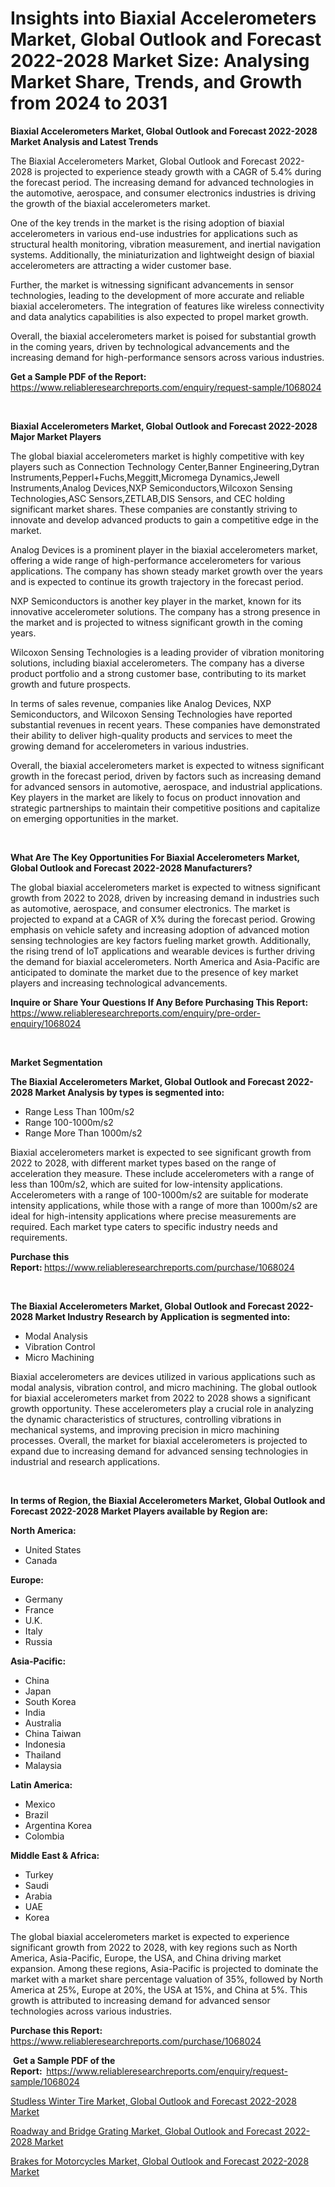 <p><h1>Insights into Biaxial Accelerometers Market, Global Outlook and Forecast 2022-2028 Market Size: Analysing Market Share, Trends, and Growth from 2024 to 2031</h1></p><p><strong>Biaxial Accelerometers Market, Global Outlook and Forecast 2022-2028 Market Analysis and Latest Trends</strong></p>
<p><p>The Biaxial Accelerometers Market, Global Outlook and Forecast 2022-2028 is projected to experience steady growth with a CAGR of 5.4% during the forecast period. The increasing demand for advanced technologies in the automotive, aerospace, and consumer electronics industries is driving the growth of the biaxial accelerometers market.</p><p>One of the key trends in the market is the rising adoption of biaxial accelerometers in various end-use industries for applications such as structural health monitoring, vibration measurement, and inertial navigation systems. Additionally, the miniaturization and lightweight design of biaxial accelerometers are attracting a wider customer base.</p><p>Further, the market is witnessing significant advancements in sensor technologies, leading to the development of more accurate and reliable biaxial accelerometers. The integration of features like wireless connectivity and data analytics capabilities is also expected to propel market growth.</p><p>Overall, the biaxial accelerometers market is poised for substantial growth in the coming years, driven by technological advancements and the increasing demand for high-performance sensors across various industries.</p></p>
<p><strong>Get a Sample PDF of the Report:&nbsp;</strong> <a href="https://www.reliableresearchreports.com/enquiry/request-sample/1068024">https://www.reliableresearchreports.com/enquiry/request-sample/1068024</a></p>
<p>&nbsp;</p>
<p><strong>Biaxial Accelerometers Market, Global Outlook and Forecast 2022-2028 Major Market Players</strong></p>
<p><p>The global biaxial accelerometers market is highly competitive with key players such as Connection Technology Center,Banner Engineering,Dytran Instruments,Pepperl+Fuchs,Meggitt,Micromega Dynamics,Jewell Instruments,Analog Devices,NXP Semiconductors,Wilcoxon Sensing Technologies,ASC Sensors,ZETLAB,DIS Sensors, and CEC holding significant market shares. These companies are constantly striving to innovate and develop advanced products to gain a competitive edge in the market.</p><p>Analog Devices is a prominent player in the biaxial accelerometers market, offering a wide range of high-performance accelerometers for various applications. The company has shown steady market growth over the years and is expected to continue its growth trajectory in the forecast period.</p><p>NXP Semiconductors is another key player in the market, known for its innovative accelerometer solutions. The company has a strong presence in the market and is projected to witness significant growth in the coming years.</p><p>Wilcoxon Sensing Technologies is a leading provider of vibration monitoring solutions, including biaxial accelerometers. The company has a diverse product portfolio and a strong customer base, contributing to its market growth and future prospects.</p><p>In terms of sales revenue, companies like Analog Devices, NXP Semiconductors, and Wilcoxon Sensing Technologies have reported substantial revenues in recent years. These companies have demonstrated their ability to deliver high-quality products and services to meet the growing demand for accelerometers in various industries.</p><p>Overall, the biaxial accelerometers market is expected to witness significant growth in the forecast period, driven by factors such as increasing demand for advanced sensors in automotive, aerospace, and industrial applications. Key players in the market are likely to focus on product innovation and strategic partnerships to maintain their competitive positions and capitalize on emerging opportunities in the market.</p></p>
<p>&nbsp;</p>
<p><strong>What Are The Key Opportunities For Biaxial Accelerometers Market, Global Outlook and Forecast 2022-2028 Manufacturers?</strong></p>
<p><p>The global biaxial accelerometers market is expected to witness significant growth from 2022 to 2028, driven by increasing demand in industries such as automotive, aerospace, and consumer electronics. The market is projected to expand at a CAGR of X% during the forecast period. Growing emphasis on vehicle safety and increasing adoption of advanced motion sensing technologies are key factors fueling market growth. Additionally, the rising trend of IoT applications and wearable devices is further driving the demand for biaxial accelerometers. North America and Asia-Pacific are anticipated to dominate the market due to the presence of key market players and increasing technological advancements.</p></p>
<p><strong>Inquire or Share Your Questions If Any Before Purchasing This Report:</strong> <a href="https://www.reliableresearchreports.com/enquiry/pre-order-enquiry/1068024">https://www.reliableresearchreports.com/enquiry/pre-order-enquiry/1068024</a></p>
<p>&nbsp;</p>
<p><strong>Market Segmentation</strong></p>
<p><strong>The Biaxial Accelerometers Market, Global Outlook and Forecast 2022-2028 Market Analysis by types is segmented into:</strong></p>
<p><ul><li>Range Less Than 100m/s2</li><li>Range 100-1000m/s2</li><li>Range More Than 1000m/s2</li></ul></p>
<p><p>Biaxial accelerometers market is expected to see significant growth from 2022 to 2028, with different market types based on the range of acceleration they measure. These include accelerometers with a range of less than 100m/s2, which are suited for low-intensity applications. Accelerometers with a range of 100-1000m/s2 are suitable for moderate intensity applications, while those with a range of more than 1000m/s2 are ideal for high-intensity applications where precise measurements are required. Each market type caters to specific industry needs and requirements.</p></p>
<p><strong>Purchase this Report:&nbsp;</strong><a href="https://www.reliableresearchreports.com/purchase/1068024">https://www.reliableresearchreports.com/purchase/1068024</a></p>
<p>&nbsp;</p>
<p><strong>The Biaxial Accelerometers Market, Global Outlook and Forecast 2022-2028 Market Industry Research by Application is segmented into:</strong></p>
<p><ul><li>Modal Analysis</li><li>Vibration Control</li><li>Micro Machining</li></ul></p>
<p><p>Biaxial accelerometers are devices utilized in various applications such as modal analysis, vibration control, and micro machining. The global outlook for biaxial accelerometers market from 2022 to 2028 shows a significant growth opportunity. These accelerometers play a crucial role in analyzing the dynamic characteristics of structures, controlling vibrations in mechanical systems, and improving precision in micro machining processes. Overall, the market for biaxial accelerometers is projected to expand due to increasing demand for advanced sensing technologies in industrial and research applications.</p></p>
<p>&nbsp;</p>
<p><strong>In terms of Region, the Biaxial Accelerometers Market, Global Outlook and Forecast 2022-2028 Market Players available by Region are:</strong></p>
<p>
    <p> <strong> North America: </strong>
        <ul>
            <li>United States</li>
            <li>Canada</li>
        </ul>
        </p> 
    <p> <strong> Europe: </strong>
        <ul>
            <li>Germany</li>
            <li>France</li>
            <li>U.K.</li>
            <li>Italy</li>
            <li>Russia</li>
        </ul>
        </p> 
    <p> <strong> Asia-Pacific: </strong>
        <ul>
            <li>China</li>
            <li>Japan</li>
            <li>South Korea</li>
            <li>India</li>
            <li>Australia</li>
            <li>China Taiwan</li>
            <li>Indonesia</li>
            <li>Thailand</li>
            <li>Malaysia</li>
        </ul>
        </p> 
    <p> <strong> Latin America: </strong>
        <ul>
            <li>Mexico</li>
            <li>Brazil</li>
            <li>Argentina Korea</li>
            <li>Colombia</li>
        </ul>
        </p> 
    <p> <strong> Middle East & Africa: </strong>
        <ul>
            <li>Turkey</li>
            <li>Saudi</li>
            <li>Arabia</li>
            <li>UAE</li>
            <li>Korea</li>
        </ul>
    </p>
    </p>
<p><p>The global biaxial accelerometers market is expected to experience significant growth from 2022 to 2028, with key regions such as North America, Asia-Pacific, Europe, the USA, and China driving market expansion. Among these regions, Asia-Pacific is projected to dominate the market with a market share percentage valuation of 35%, followed by North America at 25%, Europe at 20%, the USA at 15%, and China at 5%. This growth is attributed to increasing demand for advanced sensor technologies across various industries.</p></p>
<p><strong>Purchase this Report: </strong><a href="https://www.reliableresearchreports.com/purchase/1068024">https://www.reliableresearchreports.com/purchase/1068024</a></p>
<p>&nbsp;<strong>Get a Sample PDF of the Report:&nbsp;&nbsp;</strong><a href="https://www.reliableresearchreports.com/enquiry/request-sample/1068024">https://www.reliableresearchreports.com/enquiry/request-sample/1068024</a></p>
<p><strong></strong></p>
<p><p><a href="https://github.com/peachesmcdowel1/Market-Research-Report-List-1/blob/main/studless-winter-tire-market-global-outlook-and-forecast-2022-2028-market.md">Studless Winter Tire Market, Global Outlook and Forecast 2022-2028 Market</a></p><p><a href="https://github.com/RoccoManning/Market-Research-Report-List-3/blob/main/roadway-and-bridge-grating-market-global-outlook-and-forecast-2022-2028-market.md">Roadway and Bridge Grating Market, Global Outlook and Forecast 2022-2028 Market</a></p><p><a href="https://github.com/edytherolanlouisejk1miz0wig/Market-Research-Report-List-1/blob/main/brakes-for-motorcycles-market-global-outlook-and-forecast-2022-2028-market.md">Brakes for Motorcycles Market, Global Outlook and Forecast 2022-2028 Market</a></p></p>